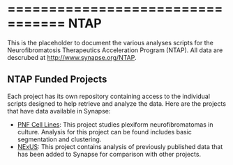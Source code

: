 =================================
NTAP
=================================
This is the placeholder to document the various analyses scripts for the Neurofibromatosis
Therapeutics Acceleration Program (NTAP). All data are descrubed at http://www.synapse.org/NTAP.

NTAP Funded Projects
--------------------
Each project has its own repository containing access to the individual
scripts designed to help retrieve and analyze the data. Here are the projects
that have data available in Synapse:

* [PNF Cell Lines](http://www.github.com/sgosline/pnfCellLines): This project studies plexiform neurofibromatomas in culture. Analysis for this project can be found includes basic segmentation  and clustering.
* [NExUS](http://www.github.com/sgosline/NEXUS): This project contains analysis of previously published data that has been added to Synapse for comparison with other projects. 

